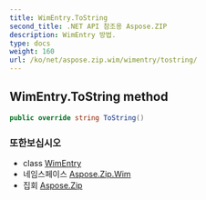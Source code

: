 ```yaml
---
title: WimEntry.ToString
second_title: .NET API 참조용 Aspose.ZIP
description: WimEntry 방법. 
type: docs
weight: 160
url: /ko/net/aspose.zip.wim/wimentry/tostring/
---
```

## WimEntry.ToString method

```csharp
public override string ToString()
```

### 또한보십시오

* class [WimEntry](../)
* 네임스페이스 [Aspose.Zip.Wim](../../wimentry/)
* 집회 [Aspose.Zip](../../../)


